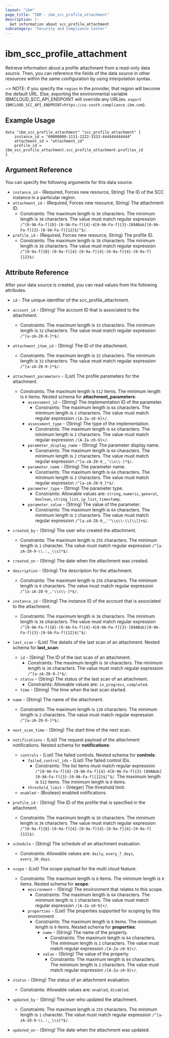 ```yaml
---
layout: "ibm"
page_title: "IBM : ibm_scc_profile_attachment"
description: |-
  Get information about scc_profile_attachment
subcategory: "Security and Compliance Center"
---
```


# ibm_scc_profile_attachment

Retrieve information about a profile attachment from a read-only data source. Then, you can reference the fields of the data source in other resources within the same configuration by using interpolation syntax.

~> NOTE: if you specify the `region` in the provider, that region will become the default URL. Else, exporting the environmental variable IBMCLOUD_SCC_API_ENDPOINT will override any URL(ex. `export IBMCLOUD_SCC_API_ENDPOINT=https://us-south.compliance.ibm.com`).

## Example Usage

```hcl
data "ibm_scc_profile_attachment" "scc_profile_attachment" {
	instance_id = "00000000-1111-2222-3333-444444444444"
	attachment_id = "attachment_id"
	profile_id = ibm_scc_profile_attachment.scc_profile_attachment.profiles_id
}
```

## Argument Reference

You can specify the following arguments for this data source.

* `instance_id` - (Required, Forces new resource, String) The ID of the SCC instance in a particular region.
* `attachment_id` - (Required, Forces new resource, String) The attachment ID.
  * Constraints: The maximum length is `36` characters. The minimum length is `36` characters. The value must match regular expression `/^[0-9A-Fa-f]{8}-[0-9A-Fa-f]{4}-4[0-9A-Fa-f]{3}-[89ABab][0-9A-Fa-f]{3}-[0-9A-Fa-f]{12}$|^$/`.
* `profile_id` - (Required, Forces new resource, String) The profile ID.
  * Constraints: The maximum length is `36` characters. The minimum length is `36` characters. The value must match regular expression `/^[0-9a-f]{8}-[0-9a-f]{4}-[0-9a-f]{4}-[0-9a-f]{4}-[0-9a-f]{12}$/`.

## Attribute Reference

After your data source is created, you can read values from the following attributes.

* `id` - The unique identifier of the scc_profile_attachment.
* `account_id` - (String) The account ID that is associated to the attachment.
  * Constraints: The maximum length is `32` characters. The minimum length is `32` characters. The value must match regular expression `/^[a-zA-Z0-9-]*$/`.

* `attachment_item_id` - (String) The ID of the attachment.
  * Constraints: The maximum length is `32` characters. The minimum length is `32` characters. The value must match regular expression `/^[a-zA-Z0-9-]*$/`.

* `attachment_parameters` - (List) The profile parameters for the attachment.
  * Constraints: The maximum length is `512` items. The minimum length is `0` items.
Nested schema for **attachment_parameters**:
	* `assessment_id` - (String) The implementation ID of the parameter.
	  * Constraints: The maximum length is `64` characters. The minimum length is `2` characters. The value must match regular expression `/[A-Za-z0-9]+/`.
	* `assessment_type` - (String) The type of the implementation.
	  * Constraints: The maximum length is `64` characters. The minimum length is `2` characters. The value must match regular expression `/[A-Za-z0-9]+/`.
	* `parameter_display_name` - (String) The parameter display name.
	  * Constraints: The maximum length is `64` characters. The minimum length is `2` characters. The value must match regular expression `/^[a-zA-Z0-9_,'\\s\\-]*$/`.
	* `parameter_name` - (String) The parameter name.
	  * Constraints: The maximum length is `64` characters. The minimum length is `2` characters. The value must match regular expression `/^[a-zA-Z0-9_]*$/`.
	* `parameter_type` - (String) The parameter type.
	  * Constraints: Allowable values are: `string`, `numeric`, `general`, `boolean`, `string_list`, `ip_list`, `timestamp`.
	* `parameter_value` - (String) The value of the parameter.
	  * Constraints: The maximum length is `64` characters. The minimum length is `2` characters. The value must match regular expression `/^[a-zA-Z0-9_,'"\\s\\-\\[\\]]+$/`.

* `created_by` - (String) The user who created the attachment.
  * Constraints: The maximum length is `255` characters. The minimum length is `1` character. The value must match regular expression `/^[a-zA-Z0-9-\\.:,_\\s]*$/`.

* `created_on` - (String) The date when the attachment was created.

* `description` - (String) The description for the attachment.
  * Constraints: The maximum length is `256` characters. The minimum length is `0` characters. The value must match regular expression `/^[a-zA-Z0-9_,'\\s\\-]*$/`.

* `instance_id` - (String) The instance ID of the account that is associated to the attachment.
  * Constraints: The maximum length is `36` characters. The minimum length is `36` characters. The value must match regular expression `/^[0-9A-Fa-f]{8}-[0-9A-Fa-f]{4}-4[0-9A-Fa-f]{3}-[89ABab][0-9A-Fa-f]{3}-[0-9A-Fa-f]{12}$|^$/`.

* `last_scan` - (List) The details of the last scan of an attachment.
Nested schema for **last_scan**:
	* `id` - (String) The ID of the last scan of an attachment.
	  * Constraints: The maximum length is `36` characters. The minimum length is `36` characters. The value must match regular expression `/^[a-zA-Z0-9-]*$/`.
	* `status` - (String) The status of the last scan of an attachment.
	  * Constraints: Allowable values are: `in_progress`, `completed`.
	* `time` - (String) The time when the last scan started.

* `name` - (String) The name of the attachment.
  * Constraints: The maximum length is `128` characters. The minimum length is `2` characters. The value must match regular expression `/^[a-zA-Z0-9-]*$/`.

* `next_scan_time` - (String) The start time of the next scan.

* `notifications` - (List) The request payload of the attachment notifications.
Nested schema for **notifications**:
	* `controls` - (List) The failed controls.
	Nested schema for **controls**:
		* `failed_control_ids` - (List) The failed control IDs.
		  * Constraints: The list items must match regular expression `/^[0-9A-Fa-f]{8}-[0-9A-Fa-f]{4}-4[0-9A-Fa-f]{3}-[89ABab][0-9A-Fa-f]{3}-[0-9A-Fa-f]{12}$|^$/`. The maximum length is `512` items. The minimum length is `0` items.
		* `threshold_limit` - (Integer) The threshold limit.
	* `enabled` - (Boolean) enabled notifications.

* `profile_id` - (String) The ID of the profile that is specified in the attachment.
  * Constraints: The maximum length is `36` characters. The minimum length is `36` characters. The value must match regular expression `/^[0-9a-f]{8}-[0-9a-f]{4}-[0-9a-f]{4}-[0-9a-f]{4}-[0-9a-f]{12}$/`.

* `schedule` - (String) The schedule of an attachment evaluation.
  * Constraints: Allowable values are: `daily`, `every_7_days`, `every_30_days`.

* `scope` - (List) The scope payload for the multi cloud feature.
  * Constraints: The maximum length is `8` items. The minimum length is `0` items.
Nested schema for **scope**:
	* `environment` - (String) The environment that relates to this scope.
	  * Constraints: The maximum length is `64` characters. The minimum length is `2` characters. The value must match regular expression `/[A-Za-z0-9]+/`.
	* `properties` - (List) The properties supported for scoping by this environment.
	  * Constraints: The maximum length is `8` items. The minimum length is `0` items.
	Nested schema for **properties**:
		* `name` - (String) The name of the property.
		  * Constraints: The maximum length is `64` characters. The minimum length is `2` characters. The value must match regular expression `/[A-Za-z0-9]+/`.
		* `value` - (String) The value of the property.
		  * Constraints: The maximum length is `64` characters. The minimum length is `2` characters. The value must match regular expression `/[A-Za-z0-9]+/`.

* `status` - (String) The status of an attachment evaluation.
  * Constraints: Allowable values are: `enabled`, `disabled`.

* `updated_by` - (String) The user who updated the attachment.
  * Constraints: The maximum length is `255` characters. The minimum length is `1` character. The value must match regular expression `/^[a-zA-Z0-9-\\.:,_\\s]*$/`.

* `updated_on` - (String) The date when the attachment was updated.

